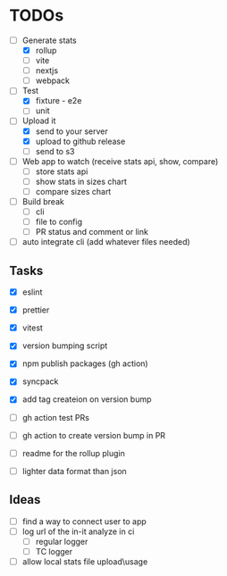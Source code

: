 TODOs
======

- [ ] Generate stats
    - [x] rollup
    - [ ] vite
    - [ ] nextjs
    - [ ] webpack
- [ ] Test
    - [x] fixture - e2e
    - [ ] unit
- [ ] Upload it
    - [x] send to your server
    - [x] upload to github release
    - [ ] send to s3
- [ ] Web app to watch (receive stats api, show, compare)
    - [ ] store stats api
    - [ ] show stats in sizes chart
    - [ ] compare sizes chart
- [ ] Build break
    - [ ] cli
    - [ ] file to config
    - [ ] PR status and comment or link
- [ ] auto integrate cli (add whatever files needed)

## Tasks
- [x] eslint
- [x] prettier
- [x] vitest
- [x] version bumping script
- [x] npm publish packages (gh action)
- [x] syncpack
- [x] add tag createion on version bump
- [ ] gh action test PRs
- [ ] gh action to create version bump in PR
- [ ] readme for the rollup plugin
- [ ] lighter data format than json


## Ideas
- [ ] find a way to connect user to app
- [ ] log url of the in-it analyze in ci
    - [ ] regular logger
    - [ ] TC logger
- [ ] allow local stats file upload\usage